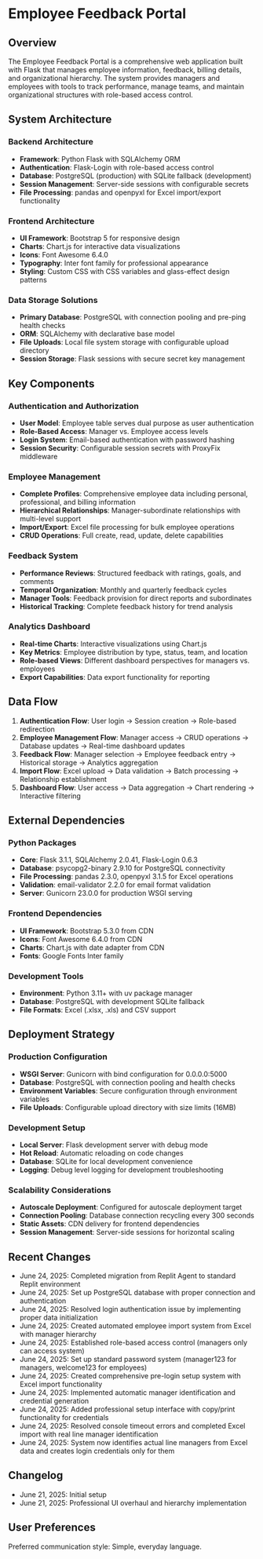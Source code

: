 # Employee Feedback Portal

## Overview

The Employee Feedback Portal is a comprehensive web application built with Flask that manages employee information, feedback, billing details, and organizational hierarchy. The system provides managers and employees with tools to track performance, manage teams, and maintain organizational structures with role-based access control.

## System Architecture

### Backend Architecture
- **Framework**: Python Flask with SQLAlchemy ORM
- **Authentication**: Flask-Login with role-based access control
- **Database**: PostgreSQL (production) with SQLite fallback (development)
- **Session Management**: Server-side sessions with configurable secrets
- **File Processing**: pandas and openpyxl for Excel import/export functionality

### Frontend Architecture
- **UI Framework**: Bootstrap 5 for responsive design
- **Charts**: Chart.js for interactive data visualizations
- **Icons**: Font Awesome 6.4.0
- **Typography**: Inter font family for professional appearance
- **Styling**: Custom CSS with CSS variables and glass-effect design patterns

### Data Storage Solutions
- **Primary Database**: PostgreSQL with connection pooling and pre-ping health checks
- **ORM**: SQLAlchemy with declarative base model
- **File Uploads**: Local file system storage with configurable upload directory
- **Session Storage**: Flask sessions with secure secret key management

## Key Components

### Authentication and Authorization
- **User Model**: Employee table serves dual purpose as user authentication
- **Role-Based Access**: Manager vs. Employee access levels
- **Login System**: Email-based authentication with password hashing
- **Session Security**: Configurable session secrets with ProxyFix middleware

### Employee Management
- **Complete Profiles**: Comprehensive employee data including personal, professional, and billing information
- **Hierarchical Relationships**: Manager-subordinate relationships with multi-level support
- **Import/Export**: Excel file processing for bulk employee operations
- **CRUD Operations**: Full create, read, update, delete capabilities

### Feedback System
- **Performance Reviews**: Structured feedback with ratings, goals, and comments
- **Temporal Organization**: Monthly and quarterly feedback cycles
- **Manager Tools**: Feedback provision for direct reports and subordinates
- **Historical Tracking**: Complete feedback history for trend analysis

### Analytics Dashboard
- **Real-time Charts**: Interactive visualizations using Chart.js
- **Key Metrics**: Employee distribution by type, status, team, and location
- **Role-based Views**: Different dashboard perspectives for managers vs. employees
- **Export Capabilities**: Data export functionality for reporting

## Data Flow

1. **Authentication Flow**: User login → Session creation → Role-based redirection
2. **Employee Management Flow**: Manager access → CRUD operations → Database updates → Real-time dashboard updates
3. **Feedback Flow**: Manager selection → Employee feedback entry → Historical storage → Analytics aggregation
4. **Import Flow**: Excel upload → Data validation → Batch processing → Relationship establishment
5. **Dashboard Flow**: User access → Data aggregation → Chart rendering → Interactive filtering

## External Dependencies

### Python Packages
- **Core**: Flask 3.1.1, SQLAlchemy 2.0.41, Flask-Login 0.6.3
- **Database**: psycopg2-binary 2.9.10 for PostgreSQL connectivity
- **File Processing**: pandas 2.3.0, openpyxl 3.1.5 for Excel operations
- **Validation**: email-validator 2.2.0 for email format validation
- **Server**: Gunicorn 23.0.0 for production WSGI serving

### Frontend Dependencies
- **UI Framework**: Bootstrap 5.3.0 from CDN
- **Icons**: Font Awesome 6.4.0 from CDN
- **Charts**: Chart.js with date adapter from CDN
- **Fonts**: Google Fonts Inter family

### Development Tools
- **Environment**: Python 3.11+ with uv package manager
- **Database**: PostgreSQL with development SQLite fallback
- **File Formats**: Excel (.xlsx, .xls) and CSV support

## Deployment Strategy

### Production Configuration
- **WSGI Server**: Gunicorn with bind configuration for 0.0.0.0:5000
- **Database**: PostgreSQL with connection pooling and health checks
- **Environment Variables**: Secure configuration through environment variables
- **File Uploads**: Configurable upload directory with size limits (16MB)

### Development Setup
- **Local Server**: Flask development server with debug mode
- **Hot Reload**: Automatic reloading on code changes
- **Database**: SQLite for local development convenience
- **Logging**: Debug level logging for development troubleshooting

### Scalability Considerations
- **Autoscale Deployment**: Configured for autoscale deployment target
- **Connection Pooling**: Database connection recycling every 300 seconds
- **Static Assets**: CDN delivery for frontend dependencies
- **Session Management**: Server-side sessions for horizontal scaling

## Recent Changes

- June 24, 2025: Completed migration from Replit Agent to standard Replit environment
- June 24, 2025: Set up PostgreSQL database with proper connection and authentication
- June 24, 2025: Resolved login authentication issue by implementing proper data initialization
- June 24, 2025: Created automated employee import system from Excel with manager hierarchy
- June 24, 2025: Established role-based access control (managers only can access system)
- June 24, 2025: Set up standard password system (manager123 for managers, welcome123 for employees)
- June 24, 2025: Created comprehensive pre-login setup system with Excel import functionality
- June 24, 2025: Implemented automatic manager identification and credential generation
- June 24, 2025: Added professional setup interface with copy/print functionality for credentials
- June 24, 2025: Resolved console timeout errors and completed Excel import with real line manager identification
- June 24, 2025: System now identifies actual line managers from Excel data and creates login credentials only for them

## Changelog

- June 21, 2025: Initial setup
- June 21, 2025: Professional UI overhaul and hierarchy implementation

## User Preferences

Preferred communication style: Simple, everyday language.